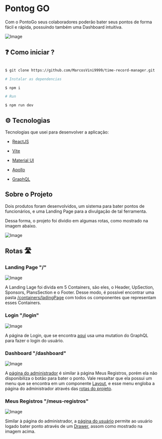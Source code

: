 # Pontog GO

Com o PontoGo seus colaboradores poderão bater seus pontos de forma fácil e rápida, possuindo também uma Dashboard intuitiva.

![Image](https://user-images.githubusercontent.com/66041553/264820225-297ecc4c-548d-46cb-b2a0-9c48891a3140.png)

## ❓ Como iniciar ?

```bash

$ git clone https://github.com/MarcosVini9999/time-record-manager.git

```

```bash
# Instalar as dependencias

$ npm i

# Run

$ npm run dev
```

## ⚙ Tecnologias

Tecnologias que usei para desenvolver a aplicação:

- [ReactJS](https://react.dev/)

- [Vite](https://vitejs.dev/)

- [Material UI](https://mui.com/)

- [Apollo](https://www.apollographql.com/docs/)

- [GraphQL](https://graphql.org/)

## Sobre o Projeto

Dois produtos foram desenvolvidos, um sistema para bater pontos de funcionários, e uma Landing Page para a divulgação de tal ferramenta.

Dessa forma, o projeto foi dividio em algumas rotas, como mostrado na imagem abaixo.

![Image](https://user-images.githubusercontent.com/66041553/264815387-51fbe73e-b6cc-4b92-9f29-6e40ccc1db34.png)

## Rotas 🛣

### Landing Page "/"

![Image](https://user-images.githubusercontent.com/66041553/264815553-de7c4e9f-7583-4b8e-bbb7-ecd089c5ef26.png)

A Landing Lage foi divida em 5 Containers, são eles, o Header, UpSection, Sponsors, PlansSection e o Footer. Desse modo, é possível encontrar uma pasta <a href="https://github.com/MarcosVini9999/time-record-manager/tree/main/src/containers/ladingPage" target="_blank">/containers/ladingPage</a> com todos os componentes que representam esses Containers.

### Login "/login"

![Image](https://user-images.githubusercontent.com/66041553/264816127-bae5446c-01b4-48c8-b24c-0f3b68f1a05b.png)

A página de Login, que se encontra <a href="https://github.com/MarcosVini9999/time-record-manager/tree/main/src/pages/LoginPage" target="_blank">aqui</a> usa uma mutation do GraphQL para fazer o login do usuário.

### Dashboard "/dashboard"

![Image](https://user-images.githubusercontent.com/66041553/264816229-1cab2162-3b59-43d3-a48e-677e8dc561f8.png)

A <a href="https://github.com/MarcosVini9999/time-record-manager/tree/main/src/pages/DashboardPage" target="_blank">página do administrador</a> é similar à página Meus Registros, porém ela não disponibiliza o botão para bater o ponto. Vale ressaltar que ela possui um menu que se encontra em um componente <a href="https://github.com/MarcosVini9999/time-record-manager/tree/main/src/components/Layout" target="_blank">Layout</a>, e esse menu engloba a página do administrador através das <a href="https://github.com/MarcosVini9999/time-record-manager/blob/main/src/components/Routes/router.tsx" target="_blank">rotas do projeto</a>.

### Meus Registros "/meus-registros"

![Image](https://user-images.githubusercontent.com/66041553/264816311-32565485-8264-4915-9141-214c2651d4d8.png)

Similar à página do administrador, a <a href="https://github.com/MarcosVini9999/time-record-manager/tree/main/src/pages/TimeRecordPage" target="_blank">página do usuário</a> permite ao usuário logado bater ponto através de um <a href="https://github.com/MarcosVini9999/time-record-manager/tree/main/src/components/PontoGoDrawer" target="_blank">Drawer</a>, assom como mostrado na imagem acima.
